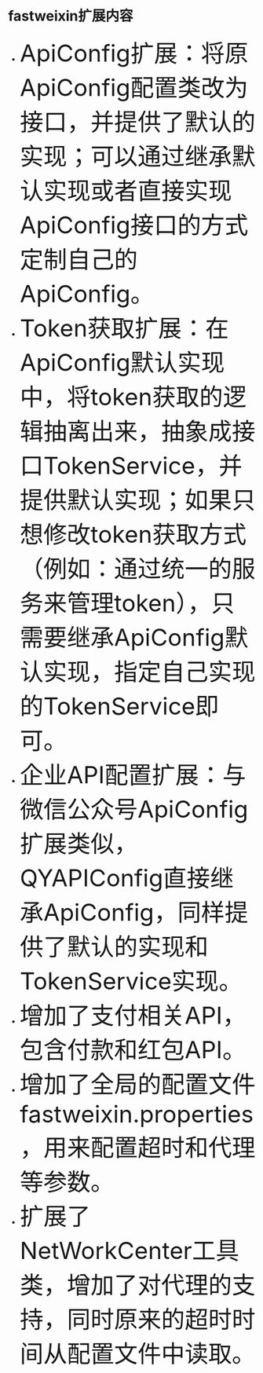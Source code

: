 # fastweixin扩展内容
- <font size=8>ApiConfig扩展：将原ApiConfig配置类改为接口，并提供了默认的实现；可以通过继承默认实现或者直接实现ApiConfig接口的方式定制自己的ApiConfig。</font>
- <font size=8>Token获取扩展：在ApiConfig默认实现中，将token获取的逻辑抽离出来，抽象成接口TokenService，并提供默认实现；如果只想修改token获取方式（例如：通过统一的服务来管理token），只需要继承ApiConfig默认实现，指定自己实现的TokenService即可。</font>
- <font size=8>企业API配置扩展：与微信公众号ApiConfig扩展类似，QYAPIConfig直接继承ApiConfig，同样提供了默认的实现和TokenService实现。</font>
- <font size=8>增加了支付相关API，包含付款和红包API。</font>
- <font size=8>增加了全局的配置文件fastweixin.properties，用来配置超时和代理等参数。</font>
- <font size=8>扩展了NetWorkCenter工具类，增加了对代理的支持，同时原来的超时时间从配置文件中读取。</font>
